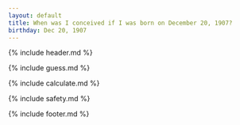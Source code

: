 ```yaml
---
layout: default
title: When was I conceived if I was born on December 20, 1907?
birthday: Dec 20, 1907
---
```


{% include header.md %}

{% include guess.md %}

{% include calculate.md %}

{% include safety.md %}

{% include footer.md %}



